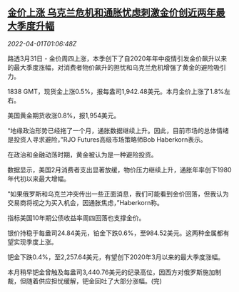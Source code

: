 <!--1648776663000-->
[金价上涨 乌克兰危机和通胀忧虑刺激金价创近两年最大季度升幅](https://cn.reuters.com/article/precious-metals-0331-thur-idCNKCS2LT2TW)
------

<div><i>2022-04-01T01:06:48Z</i></div><p>路透3月31日 - 金价周四上涨，本季创下了自2020年年中疫情引发金价飙升以来的最大季度涨幅，对消费者物价飙升的担忧和乌克兰危机增强了黄金的避险吸引力。</p><p>1838 GMT，现货金上涨0.5%，报每盎司1,942.48美元。本月金价上涨了1.8%左右。</p><p>美国黄金期货收涨0.8%，报1,954美元。</p><p>“地缘政治形势已经拖了一个月，通胀数据继续上升。因此，目前市场的总体情绪是投资人寻求避险，”RJO Futures高级市场策略师Bob Haberkorn表示。</p><p>在政治和金融动荡时期，黄金被认为是一种避险投资。</p><p>数据显示，美国2月消费者支出显著放缓，物价压力继续上升，通胀年率创下1980年代初以来最大增幅。</p><p>“如果俄罗斯和乌克兰冲突传出一些正面消息，我们可能看到金价回落，但我认为交易商将视之为买入机会，因通胀焦虑，”Haberkorn称。</p><p>指标美国10年期公债收益率周四回落也支撑金价。</p><p>银价持稳于每盎司24.84美元，铂金下跌0.6%，至984.52美元。这两种金属都有望实现季度上涨。</p><p>钯金下跌0.4%，至2,257.64美元，有望创下2020年3月以来的最大季度涨幅。</p><p>本月稍早钯金曾触及每盎司3,440.76美元的纪录高位，因西方对俄罗斯施加制裁，但随着供应担忧缓解，钯金回吐了大部分涨幅。(完)</p>
